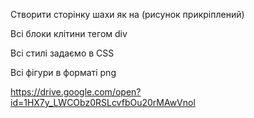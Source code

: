 Створити сторінку шахи як на (рисунок прикріплений)

Всі блоки клітини тегом div

Всі стилі задаємо в CSS

Всі фігури в форматі png

https://drive.google.com/open?id=1HX7y_LWCObz0RSLcvfbOu20rMAwVnol
